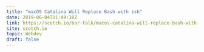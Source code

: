 ```yaml
---
title: "macOS Catalina Will Replace Bash with zsh"
date: 2019-06-04T11:49:18Z
link: https://scotch.io/bar-talk/macos-catalina-will-replace-bash-with-zsh?utm_medium=RSS&utm_source=hune
site: scotch.io
topic: Webdev
draft: false
---
```

